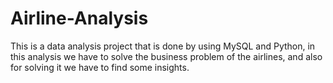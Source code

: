 # Airline-Analysis
This is a data analysis project that is done by using MySQL and Python, in this analysis we have to solve the business problem of the airlines, and also for solving it we have to find some insights.
